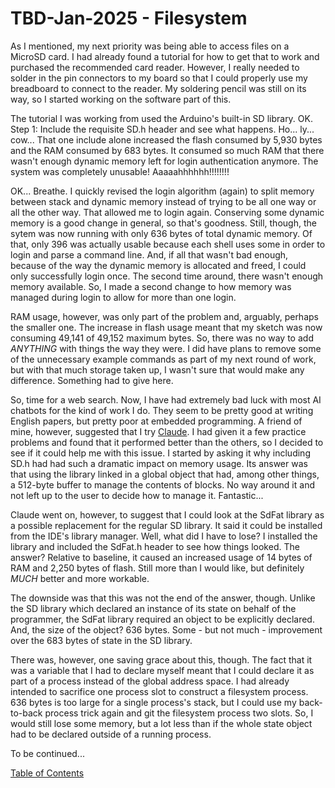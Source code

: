 # TBD-Jan-2025 - Filesystem

As I mentioned, my next priority was being able to access files on a MicroSD card.  I had already found a tutorial for how to get that to work and purchased the recommended card reader.  However, I really needed to solder in the pin connectors to my board so that I could properly use my breadboard to connect to the reader.  My soldering pencil was still on its way, so I started working on the software part of this.

The tutorial I was working from used the Arduino's built-in SD library.  OK.  Step 1:  Include the requisite SD.h header and see what happens.  Ho...  ly...  cow...  That one include alone increased the flash consumed by 5,930 bytes and the RAM consumed by 683 bytes.  It consumed so much RAM that there wasn't enough dynamic memory left for login authentication anymore.  The system was completely unusable!  Aaaaahhhhhh!!!!!!!!

OK...  Breathe.  I quickly revised the login algorithm (again) to split memory between stack and dynamic memory instead of trying to be all one way or all the other way.  That allowed me to login again.  Conserving some dynamic memory is a good change in general, so that's goodness.  Still, though, the sytem was now running with only 636 bytes of total dynamic memory.  Of that, only 396 was actually usable because each shell uses some in order to login and parse a command line.  And, if all that wasn't bad enough, because of the way the dynamic memory is allocated and freed, I could only successfully login once.  The second time around, there wasn't enough memory available.  So, I made a second change to how memory was managed during login to allow for more than one login.

RAM usage, however, was only part of the problem and, arguably, perhaps the smaller one.  The increase in flash usage meant that my sketch was now consuming 49,141 of 49,152 maximum bytes.  So, there was no way to add *ANYTHING* with things the way they were.  I did have plans to remove some of the unnecessary example commands as part of my next round of work, but with that much storage taken up, I wasn't sure that would make any difference.  Something had to give here.

So, time for a web search.  Now, I have had extremely bad luck with most AI chatbots for the kind of work I do.  They seem to be pretty good at writing English papers, but pretty poor at embedded programming.  A friend of mine, however, suggested that I try [Claude](claude.ai).  I had given it a few practice problems and found that it performed better than the others, so I decided to see if it could help me with this issue.  I started by asking it why including SD.h had had such a dramatic impact on memory usage.  Its answer was that using the library linked in a global object that had, among other things, a 512-byte buffer to manage the contents of blocks.  No way around it and not left up to the user to decide how to manage it.  Fantastic...

Claude went on, however, to suggest that I could look at the SdFat library as a possible replacement for the regular SD library.  It said it could be installed from the IDE's library manager.  Well, what did I have to lose?  I installed the library and included the SdFat.h header to see how things looked.  The answer?  Relative to baseline, it caused an increased usage of 14 bytes of RAM and 2,250 bytes of flash.  Still more than I would like, but definitely *MUCH* better and more workable.

The downside was that this was not the end of the answer, though.  Unlike the SD library which declared an instance of its state on behalf of the programmer, the SdFat library required an object to be explicitly declared.  And, the size of the object?  636 bytes.  Some - but not much - improvement over the 683 bytes of state in the SD library.

There was, however, one saving grace about this, though.  The fact that it was a variable that I had to declare myself meant that I could declare it as part of a process instead of the global address space.  I had already intended to sacrifice one process slot to construct a filesystem process.  636 bytes is too large for a single process's stack, but I could use my back-to-back process trick again and git the filesystem process two slots.  So, I would still lose some memory, but a lot less than if the whole state object had to be declared outside of a running process.

To be continued...

[Table of Contents](.)
